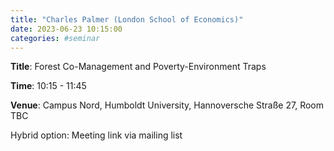 ```yaml
---
title: "Charles Palmer (London School of Economics)"
date: 2023-06-23 10:15:00
categories: #seminar
---
```


**Title**: Forest Co-Management and Poverty-Environment Traps  

**Time**: 10:15 - 11:45  

**Venue**: Campus Nord, Humboldt University, Hannoversche Straße 27, Room TBC  

Hybrid option: Meeting link via mailing list

